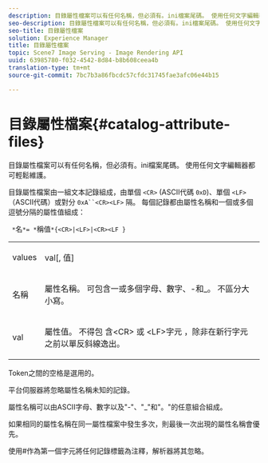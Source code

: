 ```yaml
---
description: 目錄屬性檔案可以有任何名稱，但必須有。ini檔案尾碼。 使用任何文字編輯器都可輕鬆維護。
seo-description: 目錄屬性檔案可以有任何名稱，但必須有。ini檔案尾碼。 使用任何文字編輯器都可輕鬆維護。
seo-title: 目錄屬性檔案
solution: Experience Manager
title: 目錄屬性檔案
topic: Scene7 Image Serving - Image Rendering API
uuid: 63985780-f032-4542-8d84-b8b608ceea4b
translation-type: tm+mt
source-git-commit: 7bc7b3a86fbcdc57cfdc31745fae3afc06e44b15

---
```



# 目錄屬性檔案{#catalog-attribute-files}

目錄屬性檔案可以有任何名稱，但必須有。ini檔案尾碼。 使用任何文字編輯器都可輕鬆維護。

目錄屬性檔案由一組文本記錄組成，由單個 `<CR>` (ASCII代碼 `0xD`)、單個 `<LF>` （ASCII代碼）或對分 `0xA``<CR><LF>` 隔。 每個記錄都由屬性名稱和一個或多個逗號分隔的屬性值組成：

` *`名`*= *`稱值`*{<CR>|<LF>|<CR><LF }`

<table id="simpletable_0F879121670046AE9414298725961303"> 
 <tr class="strow"> 
  <td class="stentry"> <p><span class="varname"> values</span> </p> </td> 
  <td class="stentry"> <p><span class="codeph"> <span class="varname"> val</span>[,<span class="varname"> 值</span>]</span> </p> </td> 
 </tr> 
 <tr class="strow"> 
  <td class="stentry"> <p><span class="varname"> 名稱</span> </p> </td> 
  <td class="stentry"> <p>屬性名稱。 可包含一或多個字母、數字、-和_。 不區分大小寫。 </p></td> 
 </tr> 
 <tr class="strow"> 
  <td class="stentry"> <p><span class="varname"> val</span> </p></td> 
  <td class="stentry"> <p>屬性值。 不得包 <span class="codeph"> 含&lt;CR&gt;</span> 或 <span class="codeph"> &lt;LF&gt;字元</span> ，除非在新行字元之前以單反斜線逸出。 </p></td> 
 </tr> 
</table>

Token之間的空格是選用的。

平台伺服器將忽略屬性名稱未知的記錄。

屬性名稱可以由ASCII字母、數字以及&quot;-&quot;、&quot;_&quot;和&quot;。&quot;的任意組合組成。

如果相同的屬性名稱在同一屬性檔案中發生多次，則最後一次出現的屬性名稱會優先。

使用#作為第一個字元將任何記錄標籤為注釋，解析器將其忽略。
